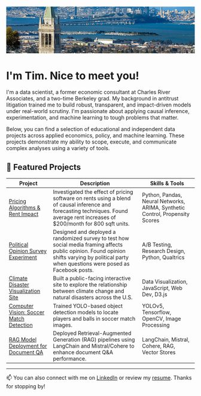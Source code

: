 ![bay-area](/images/bay-area.jpg)

# I'm Tim. Nice to meet you!

I'm a data scientist, a former economic consultant at Charles River Associates, and a two-time Berkeley grad. My background in antitrust litigation trained me to build robust, transparent, and impact-driven models under real-world scrutiny. I'm passionate about applying causal inference, experimentation, and machine learning to tough problems that matter.

Below, you can find a selection of educational and independent data projects across applied economics, policy, and machine learning. These projects demonstrate my ability to scope, execute, and communicate complex analyses using a variety of tools.

## 🔬 Featured Projects

| Project | Description | Skills & Tools |
|--------|-------------|----------------|
| [Pricing Algorithms & Rent Impact](https://uc-berkeley-i-school.github.io/realpage-rent-impact/) | Investigated the effect of pricing software on rents using a blend of causal inference and forecasting techniques. Found average rent increases of $200/month for 800 sqft units. | Python, Pandas, Neural Networks, ARIMA, Synthetic Control, Propensity Scores |
| [Political Opinion Survey Experiment](https://github.com/timothy-majidzadeh/immigration-survey-experiment) | Designed and deployed a randomized survey to test how social media framing affects public opinion. Found opinion shifts varying by political party when questions were posed as Facebook posts. | A/B Testing, Research Design, Python, Qualtrics |
| [Climate Disaster Visualization Site](https://github.com/timothy-majidzadeh/climate-disaster-viz) | Built a public-facing interactive site to explore the relationship between climate change and natural disasters across the U.S. | Data Visualization, JavaScript, Web Dev, D3.js |
| [Computer Vision: Soccer Match Detection](https://github.com/timothy-majidzadeh/soccer-object-detection) | Trained YOLO-based object detection models to locate players and balls in soccer match images. | YOLOv5, Tensorflow, OpenCV, Image Processing |
| [RAG Model Deployment for Document QA](https://github.com/timothy-majidzadeh/rag-llm-demo) | Deployed Retrieval-Augmented Generation (RAG) pipelines using LangChain and Mistral/Cohere to enhance document Q&A performance. | LangChain, Mistral, Cohere, RAG, Vector Stores |

---

📫 You can also connect with me on [LinkedIn](https://www.linkedin.com/in/timothy-majidzadeh/) or review my [resume](/references/resume.pdf). Thanks for stopping by!

